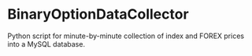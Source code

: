 # BinaryOptionDataCollector
Python script for minute-by-minute collection of index and FOREX prices into a MySQL database.
